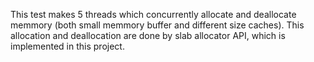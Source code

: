 This test makes 5 threads which concurrently allocate and deallocate memmory (both small memmory buffer and different size caches). This allocation and deallocation are done by slab allocator API, which is implemented in this project.

